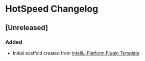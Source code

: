 <!-- Keep a Changelog guide -> https://keepachangelog.com -->

# HotSpeed Changelog

## [Unreleased]

### Added

- Initial scaffold created from [IntelliJ Platform Plugin Template](https://github.com/JetBrains/intellij-platform-plugin-template)
